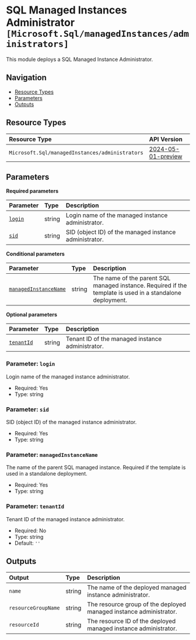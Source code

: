 # SQL Managed Instances Administrator `[Microsoft.Sql/managedInstances/administrators]`

This module deploys a SQL Managed Instance Administrator.

## Navigation

- [Resource Types](#Resource-Types)
- [Parameters](#Parameters)
- [Outputs](#Outputs)

## Resource Types

| Resource Type | API Version |
| :-- | :-- |
| `Microsoft.Sql/managedInstances/administrators` | [2024-05-01-preview](https://learn.microsoft.com/en-us/azure/templates/Microsoft.Sql/2024-05-01-preview/managedInstances/administrators) |

## Parameters

**Required parameters**

| Parameter | Type | Description |
| :-- | :-- | :-- |
| [`login`](#parameter-login) | string | Login name of the managed instance administrator. |
| [`sid`](#parameter-sid) | string | SID (object ID) of the managed instance administrator. |

**Conditional parameters**

| Parameter | Type | Description |
| :-- | :-- | :-- |
| [`managedInstanceName`](#parameter-managedinstancename) | string | The name of the parent SQL managed instance. Required if the template is used in a standalone deployment. |

**Optional parameters**

| Parameter | Type | Description |
| :-- | :-- | :-- |
| [`tenantId`](#parameter-tenantid) | string | Tenant ID of the managed instance administrator. |

### Parameter: `login`

Login name of the managed instance administrator.

- Required: Yes
- Type: string

### Parameter: `sid`

SID (object ID) of the managed instance administrator.

- Required: Yes
- Type: string

### Parameter: `managedInstanceName`

The name of the parent SQL managed instance. Required if the template is used in a standalone deployment.

- Required: Yes
- Type: string

### Parameter: `tenantId`

Tenant ID of the managed instance administrator.

- Required: No
- Type: string
- Default: `''`

## Outputs

| Output | Type | Description |
| :-- | :-- | :-- |
| `name` | string | The name of the deployed managed instance administrator. |
| `resourceGroupName` | string | The resource group of the deployed managed instance administrator. |
| `resourceId` | string | The resource ID of the deployed managed instance administrator. |
